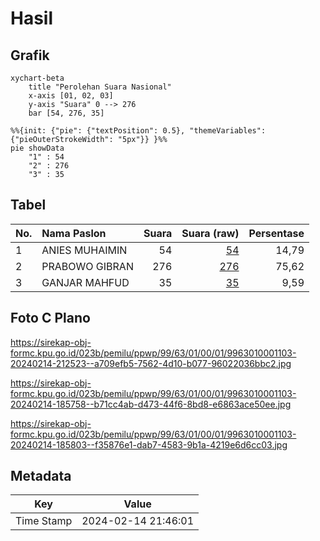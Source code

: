 # Hasil

## Grafik

```mermaid
xychart-beta
    title "Perolehan Suara Nasional"
    x-axis [01, 02, 03]
    y-axis "Suara" 0 --> 276
    bar [54, 276, 35]
```

```mermaid
%%{init: {"pie": {"textPosition": 0.5}, "themeVariables": {"pieOuterStrokeWidth": "5px"}} }%%
pie showData
    "1" : 54
    "2" : 276
    "3" : 35
```

## Tabel

| No. | Nama Paslon    | Suara | Suara (raw) | Persentase |
|:--- |:-------------- | -----:| -----------:| ----------:|
| 1   | ANIES MUHAIMIN | 54    | [54][p-1]   | 14,79      |
| 2   | PRABOWO GIBRAN | 276   | [276][p-2]  | 75,62      |
| 3   | GANJAR MAHFUD  | 35    | [35][p-3]   | 9,59       |


[p-1]: https://github.com/gigit-pemilu/pemilu-2024/blob/main/pilpres/hitung-suara/sub/99-luar-negeri/sub/63-kuching-malaysia/sub/01-kuching-malaysia/sub/0001-kuching-malaysia/sub/103-ksk-098/sub/paslon-1.txt
[p-2]: https://github.com/gigit-pemilu/pemilu-2024/blob/main/pilpres/hitung-suara/sub/99-luar-negeri/sub/63-kuching-malaysia/sub/01-kuching-malaysia/sub/0001-kuching-malaysia/sub/103-ksk-098/sub/paslon-2.txt
[p-3]: https://github.com/gigit-pemilu/pemilu-2024/blob/main/pilpres/hitung-suara/sub/99-luar-negeri/sub/63-kuching-malaysia/sub/01-kuching-malaysia/sub/0001-kuching-malaysia/sub/103-ksk-098/sub/paslon-3.txt

## Foto C Plano

https://sirekap-obj-formc.kpu.go.id/023b/pemilu/ppwp/99/63/01/00/01/9963010001103-20240214-212523--a709efb5-7562-4d10-b077-96022036bbc2.jpg

https://sirekap-obj-formc.kpu.go.id/023b/pemilu/ppwp/99/63/01/00/01/9963010001103-20240214-185758--b71cc4ab-d473-44f6-8bd8-e6863ace50ee.jpg

https://sirekap-obj-formc.kpu.go.id/023b/pemilu/ppwp/99/63/01/00/01/9963010001103-20240214-185803--f35876e1-dab7-4583-9b1a-4219e6d6cc03.jpg


## Metadata

| Key        | Value               |
| ---------- | ------------------- |
| Time Stamp | 2024-02-14 21:46:01 |



